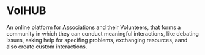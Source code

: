 # VolHUB
An online platform for Associations and their Volunteers, that forms a community in which they can conduct meaningful interactions, like debating issues, asking help for specifing problems, exchanging resources, aand also create custom interactions. 
